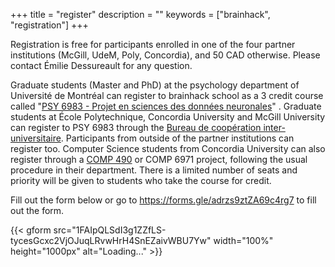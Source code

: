+++
title = "register"
description = ""
keywords = ["brainhack", "registration"]
+++

Registration is free for participants enrolled in one of the four partner institutions (McGill, UdeM, Poly, Concordia), and 50 CAD otherwise. Please contact Émilie Dessureault for any question.

Graduate students (Master and PhD) at the psychology department of Université de Montréal can register to brainhack school as a 3 credit course called "[PSY 6983 - Projet en sciences des données neuronales](https://admission.umontreal.ca/cours-et-horaires/cours/psy-6983/)" . Graduate students at École Polytechnique, Concordia University and McGill University can register to PSY 6983 through the [Bureau de coopération inter-universitaire](https://admission.umontreal.ca/cours-et-horaires/cours/psy-6983/). Participants from outside of the partner institutions can register too. Computer Science students from Concordia University can also register through a [COMP 490](http://www.concordia.ca/academics/undergraduate/calendar/current/sec71/71-70.html) or COMP 6971 project, following the usual procedure in their department. There is a limited number of seats and priority will be given to students who take the course for credit.


Fill out the form below or go to https://forms.gle/adrzs9ztZA69c4rg7 to fill out the form.

{{< gform src="1FAIpQLSdI3g1ZZfLS-tycesGcxc2VjOJuqLRvwHrH4SnEZaivWBU7Yw" width="100%" height="1000px" alt="Loading..." >}}